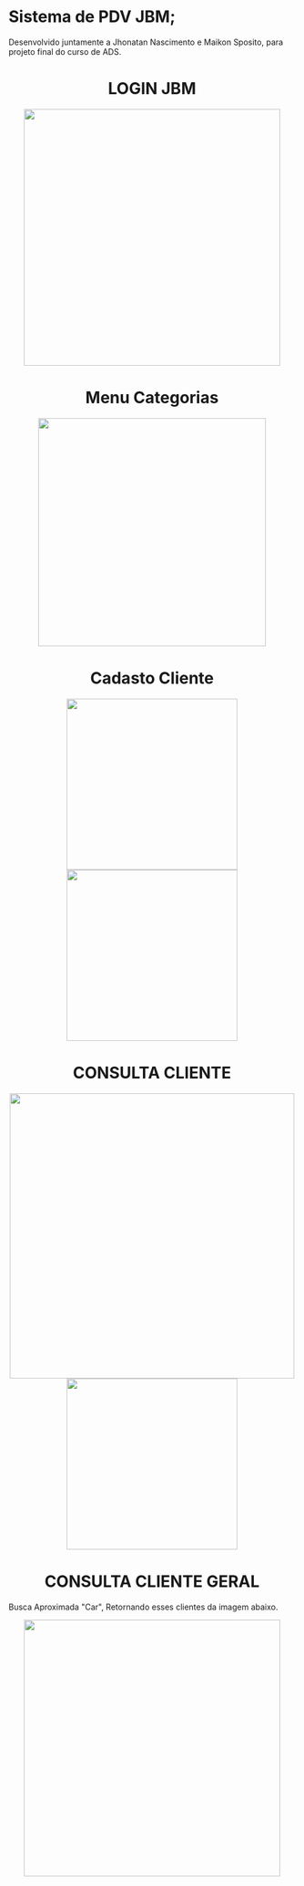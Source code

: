 # Sistema de PDV JBM; 
Desenvolvido juntamente a Jhonatan Nascimento e Maikon Sposito, para projeto final do curso de ADS.

<h1 align=center> LOGIN JBM </h1>
<p align="center">
    <img width="450" src="web/git img/tela login-PhotoRoom.png-PhotoRoom.png" >  
    </p>

<h1 align=center> Menu Categorias </h1>    
<p align="center">
    <img width="400" src="web/git img/categorias-PhotoRoom.png-PhotoRoom.png">    
</p>

<h1 align=center> Cadasto Cliente </h1>    
<p align="center">
    <img width="300" src="web/git img/Cadastro de cliente 1-PhotoRoom.png-PhotoRoom.png"> 
    <img width="300" src="web/git img/cadstro de cliente 2.png">    
</p>

<h1 align=center> CONSULTA CLIENTE </h1>    
<p align="center">
    <img width="500" src="web/git img/Consulta cliente-PhotoRoom.png-PhotoRoom.png">
    <img width="300" src="web/git img/retorno consulta-PhotoRoom.png-PhotoRoom.png"> 
</p>
<h1 align=center> CONSULTA CLIENTE GERAL </h1>    
 Busca Aproximada "Car", Retornando esses clientes da imagem abaixo.
<p align="center">
    <img width="450" src="https://github.com/brunoaxlrose/projetoFinal/blob/c45486291efa5ae964c63f3c17aaf3f7bee07d9c/web/image/Consulta%20Geral%20Cliente%20Busca%20aproximada.png">
</p>
    
